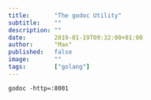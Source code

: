 ```yaml
---
title:       "The godoc Utility"
subtitle:    ""
description: ""
date:        2019-01-19T09:32:00+01:00
author:      "Max"
published:   false
image:       ""
tags:        ["golang"]
---
```


```
godoc -http=:8001
```